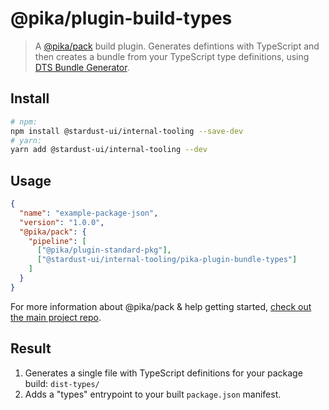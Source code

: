 # @pika/plugin-build-types

> A [@pika/pack](https://github.com/pikapkg/pack) build plugin.
> Generates defintions with TypeScript and then creates a bundle from your TypeScript type definitions, using [DTS Bundle Generator](https://github.com/timocov/dts-bundle-generator).


## Install

```sh
# npm:
npm install @stardust-ui/internal-tooling --save-dev
# yarn:
yarn add @stardust-ui/internal-tooling --dev
```


## Usage

```json
{
  "name": "example-package-json",
  "version": "1.0.0",
  "@pika/pack": {
    "pipeline": [
      ["@pika/plugin-standard-pkg"],
      ["@stardust-ui/internal-tooling/pika-plugin-bundle-types"]
    ]
  }
}
```

For more information about @pika/pack & help getting started, [check out the main project repo](https://github.com/pikapkg/pack).


## Result

1. Generates a single file with TypeScript definitions for your package build: `dist-types/`
1. Adds a "types" entrypoint to your built `package.json` manifest.
